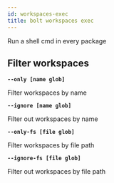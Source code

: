 ```yaml
---
id: workspaces-exec
title: bolt workspaces exec
---
```


Run a shell cmd in every package

## Filter workspaces

**`--only [name glob]`**

Filter workspaces by name

**`--ignore [name glob]`**

Filter out workspaces by name

**`--only-fs [file glob]`**

Filter workspaces by file path

**`--ignore-fs [file glob]`**

Filter out workspaces by file path

